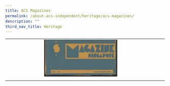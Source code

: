 ```yaml
---
title: ACS Magazines
permalink: /about-acs-independent/heritage/acs-magazines/
description: ""
third_nav_title: Heritage
---
```

|   |   |   |
|:---:|:---:|:---:|
|  <a href="https://sites.acsindep.edu.sg/ACS%20Magazines/ACS%20Magazines%201941/"> <img src="/images/About%20ACS(I)/Heritage/1941-e1624840403567.png" style="width:50%"></a> |   <a href=""> <img src="" style="width:50%"></a> |   |
|   |   |   |